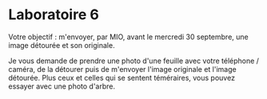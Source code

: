 # Laboratoire 6
Votre objectif : m'envoyer, par MIO, avant le mercredi 30 septembre, une image détourée et son originale.

Je vous demande de prendre une photo d'une feuille avec votre téléphone / caméra, de la détourer puis de m'envoyer l'image originale et l'image détourée. Plus ceux et celles qui se sentent téméraires, vous pouvez essayer avec une photo d'arbre.
